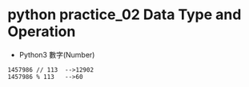# python practice_02 Data Type and Operation

*  Python3 數字(Number)
```
1457986 // 113  -->12902
1457986 % 113   -->60
```
```

```
